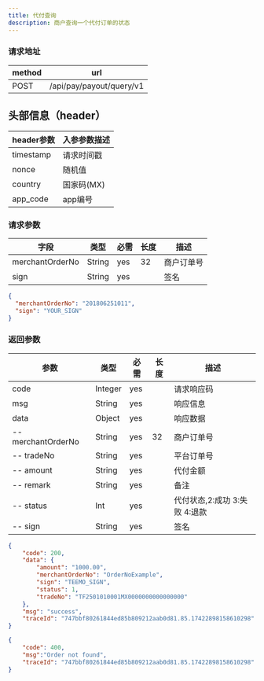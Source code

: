 ```yaml
---
title: 代付查询
description: 商户查询一个代付订单的状态
---
```


### 请求地址

| method | url                      |
| ------ | ------------------------ |
| POST   | /api/pay/payout/query/v1 |

## 头部信息（header）

| header参数                  | 入参参数描述  |
|---------------------------|---------|
| timestamp                 | 请求时间戳   |
| nonce                     | 随机值     |
| country                   | 国家码(MX) |
| app_code                  | app编号   |

### 请求参数

| 字段            | 类型   | 必需 | 长度 | 描述       |
| --------------- | ------ | ---- | ---- | ---------- |
| merchantOrderNo | String | yes  | 32   | 商户订单号 |
| sign            | String | yes  |      | 签名       |

```json title=请求示例
{
  "merchantOrderNo": "201806251011",
  "sign": "YOUR_SIGN"
}
```

### 返回参数

| 参数                 | 类型      | 必需 | 长度 | 描述                       |
|--------------------|---------| ---- | -- |--------------------------|
| code               | Integer | yes  |    | 请求响应码                    |
| msg                | String  | yes  |    | 响应信息                     |
| data               | Object  | yes  |    | 响应数据                     |
| -- merchantOrderNo | String  | yes  | 32 | 商户订单号                    |
| -- tradeNo         | String  | yes  |    | 平台订单号                    |
| -- amount          | String  | yes  |    | 代付金额                     |
| -- remark          | String  | yes  |    | 备注                |
| -- status          | Int  | yes  |    | 代付状态,2:成功 3:失败 4:退款    |
| -- sign            | String  | yes  |    | 签名                       |

```json title=返回示例
{
    "code": 200,
    "data": {
        "amount": "1000.00",
        "merchantOrderNo": "OrderNoExample",
        "sign": "TEEMO_SIGN",
        "status": 1,
        "tradeNo": "TF2501010001MX0000000000000000"
    },
    "msg": "success",
    "traceId": "747bbf80261844ed85b809212aab0d81.85.17422898158610298"
}
```
```json title=订单不存在返回示例
{
    "code": 400,
    "msg":"Order not found",
    "traceId": "747bbf80261844ed85b809212aab0d81.85.17422898158610298"
}
```
